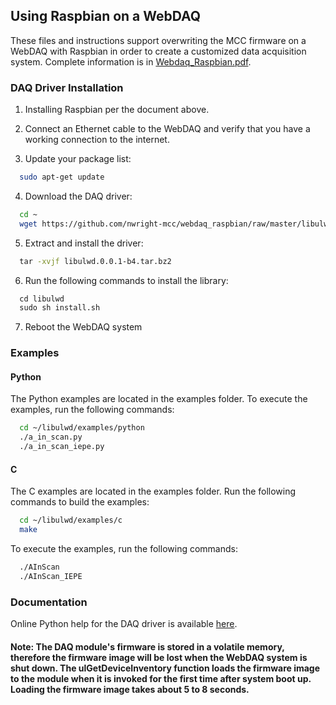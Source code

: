 ## Using Raspbian on a WebDAQ

These files and instructions support overwriting the MCC firmware on a WebDAQ with Raspbian in order to create a customized
data acquisition system.  Complete information is in [Webdaq_Raspbian.pdf](https://github.com/nwright-mcc/webdaq_raspbian/raw/master/Webdaq_Raspbian.pdf).

### DAQ Driver Installation

1. Installing Raspbian per the document above.
2. Connect an Ethernet cable to the WebDAQ and verify that you have a working connection to the internet.

3. Update your package list:

``` sh
  sudo apt-get update
```

4. Download the DAQ driver:

```sh
  cd ~
  wget https://github.com/nwright-mcc/webdaq_raspbian/raw/master/libulwd.0.0.1-b4.tar.bz2
```

5. Extract and install the driver:

``` sh
  tar -xvjf libulwd.0.0.1-b4.tar.bz2
```

6. Run the following commands to install the library:

``` sh
  cd libulwd
  sudo sh install.sh
```

7. Reboot the WebDAQ system

### Examples

#### Python
The Python examples are located in the examples folder. To execute the examples, run the following commands:

``` sh
  cd ~/libulwd/examples/python
  ./a_in_scan.py
  ./a_in_scan_iepe.py
```

#### C
The C examples are located in the examples folder. Run the following commands to build the examples:

``` sh
  cd ~/libulwd/examples/c
  make
```

To execute the examples, run the following commands:

``` sh
  ./AInScan
  ./AInScan_IEPE
```

### Documentation
Online Python help for the DAQ driver is available [here](https://nwright-mcc.github.io/webdaq_raspbian/).

#### Note: The DAQ module's firmware is stored in a volatile memory, therefore the firmware image will be lost when the WebDAQ system is shut down. The ulGetDeviceInventory function loads the firmware image to the module when it is invoked for the first time after system boot up. Loading the firmware image takes about 5 to 8 seconds.


